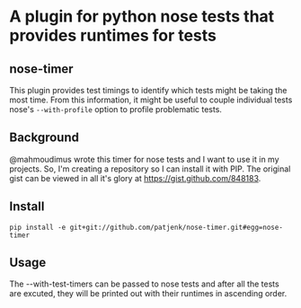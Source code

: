 # A plugin for python nose tests that provides runtimes for tests

## nose-timer

This plugin provides test timings to identify which tests might be taking the most time. From this information, it might be useful to couple individual tests nose's `--with-profile` option to profile problematic tests.

## Background

@mahmoudimus wrote this timer for nose tests and I want to use it in my projects. So, I'm creating a repository so I can install it with PIP. The original gist can be viewed in all it's glory at https://gist.github.com/848183.

## Install

`pip install -e git+git://github.com/patjenk/nose-timer.git#egg=nose-timer`

## Usage

The --with-test-timers can be passed to nose tests and after all the tests are excuted, they will be printed out with their runtimes in ascending order. 
